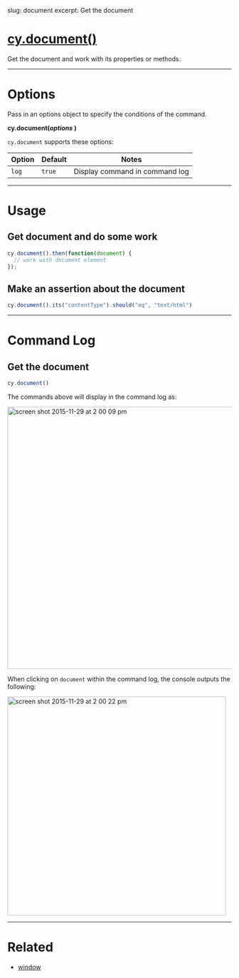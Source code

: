 slug: document
excerpt: Get the document

# [cy.document()](#usage)

Get the document and work with its properties or methods.

***

# Options

Pass in an options object to specify the conditions of the command.

**cy.document(*options* )**

`cy.document` supports these options:

Option | Default | Notes
--- | --- | ---
`log` | `true` | Display command in command log

***

# Usage

## Get document and do some work

```javascript
cy.document().then(function(document) {
  // work with document element
});
```

## Make an assertion about the document

```javascript
cy.document().its("contentType").should("eq", "text/html")
```

***

# Command Log

## Get the document

```javascript
cy.document()
```

The commands above will display in the command log as:

<img width="588" alt="screen shot 2015-11-29 at 2 00 09 pm" src="https://cloud.githubusercontent.com/assets/1271364/11459311/aab8fe88-96a1-11e5-9b72-b0501204030d.png">

When clicking on `document` within the command log, the console outputs the following:

<img width="491" alt="screen shot 2015-11-29 at 2 00 22 pm" src="https://cloud.githubusercontent.com/assets/1271364/11459314/ad27d7e8-96a1-11e5-8d1c-9c4ede6c54aa.png">

***

# Related

- [window](https://on.cypress.io/api/window)